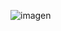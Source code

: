 ![imagen](https://github.com/E7OY/EjerciciosJAVA/assets/102689282/fb965701-5932-40d2-b0ee-d9310050ddf8)
